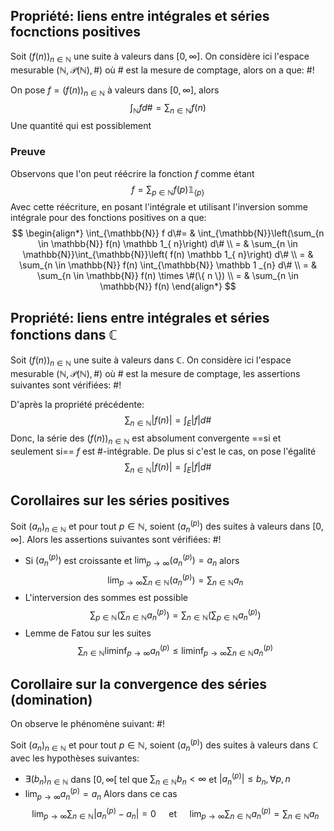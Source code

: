 ## Propriété: liens entre intégrales et séries focnctions positives
Soit $(f(n))_{n \in \mathbb{N}}$ une suite à valeurs dans $[0, \infty]$. On considère ici l'espace mesurable $(\mathbb{N}, \mathcal P(\mathbb{N}), \#)$ où $\#$ est la mesure de comptage, alors on a que: #!

On pose $f = (f(n))_{{n \in \mathbb{N}}}$ à valeurs dans $[0, \infty]$, alors $$
\int_{\mathbb{N}}fd\# = \sum_{n \in \mathbb{N}}f(n)
$$Une quantité qui est possiblement
<!--ID: 1732221917983-->




### Preuve
Observons que l'on peut réécrire la fonction $f$ comme étant
$$
f= \sum_{p \in \mathbb{N}} f(p) \mathbb 1_{\{ p \}}
$$
Avec cette réécriture, en posant l'intégrale et utilisant l'inversion somme intégrale pour des fonctions positives on a que: 
$$
\begin{align*}
\int_{\mathbb{N}} f d\#= & \int_{\mathbb{N}}\left(\sum_{n \in \mathbb{N}} f(n) \mathbb 1_{ n}\right) d\# \\
= & \sum_{n \in \mathbb{N}}\int_{\mathbb{N}}\left( f(n) \mathbb 1_{ n}\right) d\# \\
= &  \sum_{n \in \mathbb{N}}  f(n) \int_{\mathbb{N}} \mathbb 1 _{n} d\# \\
= & \sum_{n \in \mathbb{N}}  f(n) \times \#(\{ n \}) \\
= & \sum_{n \in \mathbb{N}}  f(n) 
\end{align*}
$$

## Propriété: liens entre intégrales et séries fonctions dans $\mathbb{C}$
Soit $(f(n))_{n \in \mathbb{N}}$ une suite à valeurs dans $\mathbb{C}$. On considère ici l'espace mesurable $(\mathbb{N}, \mathcal P(\mathbb{N}), \#)$ où $\#$ est la mesure de comptage, les assertions suivantes sont vérifiées: #!

D'après la propriété précédente: $$
\sum_{n \in \mathbb{N}} |f(n)| = \int_{E}|f|d\#
$$
Donc, la série des $(f(n))_{n \in \mathbb{N}}$ est absolument convergente ==si et seulement si== $f$ est $\#$-intégrable.
De plus si c'est le cas, on pose l'égalité
$$
\sum_{n \in \mathbb{N}} |f(n)| = \int_{E}|f|d\#
$$
<!--ID: 1732221917997-->




## Corollaires sur les séries positives
Soit $(a_{n})_{n \in \mathbb{N}}$ et pour tout $p \in \mathbb{N}$, soient $(a_{n}^{(p)})$ des suites à valeurs dans $[0, \infty]$. Alors les assertions suivantes sont vérifiées: #!

- Si $(a_{n}^{(p)})$ est croissante et $\lim_{ p \to \infty } (a_{n}^{(p)}) = a_{n}$ alors $$
\lim_{ p \to \infty } \sum_{n \in \mathbb{N}} (a_{n}^{(p)}) = \sum_{n \in \mathbb{N}} a_{n}
$$
- L'interversion des sommes est possible $$
\sum_{p \in \mathbb{N}}\left( \sum_{n \in \mathbb{N}} a_{n}^{(p)}  \right) =\sum_{n \in \mathbb{N}}\left( \sum_{p \in \mathbb{N}} a_{n}^{(p)}  \right) 
$$
- Lemme de Fatou sur les suites $$
\sum_{n \in \mathbb{N}}\liminf_{ p \to \infty } a_{n}^{(p)} \leq \liminf_{ p \to \infty } \sum_{n \in \mathbb{N}}a_{n}^{(p)}
$$
<!--ID: 1732221917999-->




## Corollaire sur la convergence des séries (domination)
On observe le phénomène suivant: #!

Soit $(a_{n})_{n \in \mathbb{N}}$ et pour tout $p \in \mathbb{N}$, soient $(a_{n}^{(p)})$ des suites à valeurs dans $\mathbb{C}$ avec les hypothèses suivantes: 
- $\exists (b_{n})_{n \in \mathbb{N}}$ dans $[0, \infty[$ tel que $\sum_{n \in \mathbb{N}} b_{n} <\infty$ et $|a_{n}^{(p)}| \leq b_{n}, \forall p,n$
- $\lim_{ p \to \infty } a_{n}^{(p)} = a_{n}$
Alors dans ce cas $$
\lim_{ p \to \infty } \sum_{{n \in \mathbb{N}}} |a_{n}^{{(p)}} - a_{n}| = 0 \quad \text{ et } \quad \lim_{ p \to \infty }  \sum_{{n \in \mathbb{N}}} a_{n}^{{(p)}} = \sum_{{n \in \mathbb{N}}}a_{n}
$$
<!--ID: 1732221918001-->


